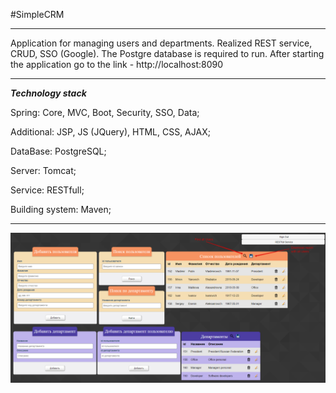 #SimpleCRM
***
Application for managing users and departments. Realized REST service, CRUD, SSO (Google).
The Postgre database is required to run.
After starting the application go to the link - http://localhost:8090
***

***Technology stack***

Spring: Core, MVC, Boot, Security, SSO, Data;

Additional: JSP, JS (JQuery), HTML, CSS, AJAX;

DataBase: PostgreSQL;

Server: Tomcat;

Service: RESTfull;

Building system: Maven;

***

![Image alt](https://github.com/DuBEPCAHT/SimpleCRM/blob/master/screen.png)


